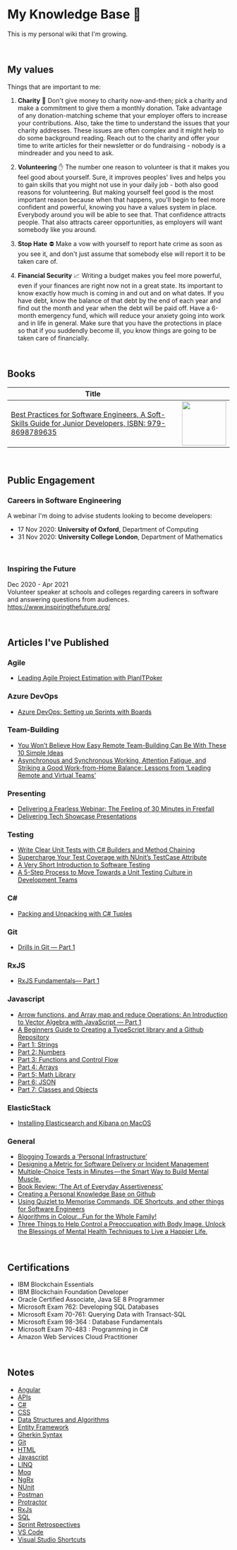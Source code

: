 # My Knowledge Base 🌿

This is my personal wiki that I'm growing.

<br/>

## My values

Things that are important to me:

1. **Charity** 💸 Don't give money to charity now-and-then; pick a charity and make a commitment to give them a monthly donation. Take advantage of any donation-matching scheme that your employer offers to increase your contributions. Also, take the time to understand the issues that your charity addresses. These issues are often complex and it might help to do some background reading. Reach out to the charity and offer your time to write articles for their newsletter or do fundraising - nobody is a mindreader and you need to ask.

2. **Volunteering** ✋ The number one reason to volunteer is that it makes you feel good about yourself. Sure, it improves peoples' lives and helps you to gain skills that you might not use in your daily job - both also good reasons for volunteering. But making yourself feel good is the most important reason because when that happens, you'll begin to feel more confident and powerful, knowing you have a values system in place. Everybody around you will be able to see that. That confidence attracts people. That also attracts career opportunities, as employers will want somebody like you around.

3. **Stop Hate** ⛔️ Make a vow with yourself to report hate crime as soon as you see it, and don't just assume that somebody else will report it to be taken care of.

4. **Financial Security** 📈 Writing a budget makes you feel more powerful, even if your finances are right now not in a great state. Its important to know exactly how much is coming in and out and on what dates. If you have debt, know the balance of that debt by the end of each year and find out the month and year when the debt will be paid off. Have a 6-month emergency fund, which will reduce your anxiety going into work and in life in general. Make sure that you have the protections in place so that if you suddendly become ill, you know things are going to be taken care of financially. 

<br/>

## Books
| Title      | |
| ----------- | ----------- |
| [Best Practices for Software Engineers, A Soft-Skills Guide for Junior Developers, ISBN: 979-8698789635](https://www.amazon.co.uk/Best-Practices-Software-Engineers-Soft-Skills-ebook/dp/B08L17JZCH/ref=tmm_kin_swatch_0?_encoding=UTF8&qid=1606414420&sr=1-1-69f2aa40-4718-4485-ba0d-6c4119696677)  | <img src="https://m.media-amazon.com/images/I/31OLdbnU-uL.jpg" width="100">        |

<br/>

## Public Engagement

### Careers in Software Engineering
A webinar I'm doing to advise students looking to become developers:

- 17 Nov 2020: **University of Oxford**, Department of Computing
- 31 Nov 2020: **University College London**, Department of Mathematics

<br/>

### Inspiring the Future 
Dec 2020 - Apr 2021
<br/>
Volunteer speaker at schools and colleges regarding careers in software and answering questions from audiences.
<br/>
https://www.inspiringthefuture.org/

<br/>

## Articles I've Published

### Agile
- [Leading Agile Project Estimation with PlanITPoker](https://marklowg.medium.com/leading-agile-project-estimation-with-planitpoker-de87198ddcf1)

### Azure DevOps
- [Azure DevOps: Setting up Sprints with Boards](https://marklowg.medium.com/azure-devops-setting-up-sprints-with-boards-97572ea3c4a0)

### Team-Building
- [You Won’t Believe How Easy Remote Team-Building Can Be With These 10 Simple Ideas](https://marklowg.medium.com/you-wont-believe-how-easy-remote-team-building-can-be-with-these-10-simple-ideas-ac60f90a1847)
- [Asynchronous and Synchronous Working, Attention Fatigue, and Striking a Good Work-from-Home Balance: Lessons from ‘Leading Remote and Virtual Teams’](https://marklowg.medium.com/asynchronous-and-synchronous-working-attention-fatigue-and-striking-a-good-work-from-home-2b92a0a21d3c)

### Presenting
- [Delivering a Fearless Webinar: The Feeling of 30 Minutes in Freefall](https://marklowg.medium.com/delivering-a-fearless-webinar-the-feeling-of-30-minutes-in-freefall-7f584e8fea1e)
- [Delivering Tech Showcase Presentations](https://marklowg.medium.com/delivering-tech-showcase-presentations-45e266033789)

### Testing
- [Write Clear Unit Tests with C# Builders and Method Chaining](https://marklowg.medium.com/write-clear-unit-tests-with-c-builders-and-method-chaining-844b1f6b4467)
- [Supercharge Your Test Coverage with NUnit’s TestCase Attribute](https://marklowg.medium.com/supercharge-your-test-coverage-with-nunits-testcase-attribute-303a9140b41a)
- [A Very Short Introduction to Software Testing](https://marklowg.medium.com/a-very-short-introduction-to-software-testing-5e5573ef4d16)
- [A 5-Step Process to Move Towards a Unit Testing Culture in Development Teams](https://marklowg.medium.com/a-5-step-process-to-move-towards-a-unit-testing-culture-in-development-teams-5a35ff2a7062)

### C#
- [Packing and Unpacking with C# Tuples](https://marklowg.medium.com/packing-and-unpacking-with-c-tuples-e2d07b44d993)

### Git

- [Drills in Git — Part 1](https://marklowg.medium.com/drills-in-git-part-1-a08a011794a6)

### RxJS
- [RxJS Fundamentals— Part 1](https://marklowg.medium.com/rxjs-fundamentals-part-1-43364c5ebd49)

### Javascript
- [Arrow functions, and Array map and reduce Operations: An Introduction to Vector Algebra with JavaScript — Part 1](https://marklowg.medium.com/arrow-functions-and-array-map-and-reduce-operations-an-introduction-to-vector-algebra-with-31982baabf0)
- [A Beginners Guide to Creating a TypeScript library and a Github Repository](https://marklowg.medium.com/a-beginners-guide-to-creating-a-typescript-library-and-a-github-repository-26ae3f1540ad)
- [Part 1: Strings](https://marklowg.medium.com/javascript-drills-part-1-strings-2acdfe9727e0)
- [Part 2: Numbers](https://marklowg.medium.com/javascript-drills-part-2-numbers-c8de40744c3f)
- [Part 3: Functions and Control Flow](https://marklowg.medium.com/javascript-drills-part-3-functions-and-control-flow-ec38e1eca8cd)
- [Part 4: Arrays](https://marklowg.medium.com/javascript-drills-part-4-arrays-1f7ecd6de035)
- [Part 5: Math Library](https://marklowg.medium.com/javascript-drills-part-5-math-library-b9077f1a1f70)
- [Part 6: JSON](https://marklowg.medium.com/javascript-drills-part-6-json-b710d82a5168)
- [Part 7: Classes and Objects](https://marklowg.medium.com/javascript-drills-part-7-classes-and-objects-be43eebe1c46)
  
### ElasticStack
- [Installing Elasticsearch and Kibana on MacOS](https://marklowg.medium.com/installing-elasticsearch-and-kibana-on-macos-163d8622c1f1)

### General
- [Blogging Towards a ‘Personal Infrastructure’](https://marklowg.medium.com/blogging-towards-a-personal-infrastructure-e8779f023ba4)
- [Designing a Metric for Software Delivery or Incident Management](https://marklowg.medium.com/designing-a-metric-for-software-delivery-or-incident-management-bf6a043b013f)
- [Multiple-Choice Tests in Minutes — the Smart Way to Build Mental Muscle.](https://marklowg.medium.com/multiple-choice-tests-in-minutes-the-smart-way-to-build-mental-muscle-ead2044c0391)
- [Book Review: ‘The Art of Everyday Assertiveness’](https://marklowg.medium.com/book-review-the-art-of-everyday-assertiveness-by-patrick-king-67c490f8ba7d)
- [Creating a Personal Knowledge Base on Github](https://marklowg.medium.com/creating-a-personal-knowledgebase-on-github-d1d8bb9222a4)
- [Using Quizlet to Memorise Commands, IDE Shortcuts, and other things for Software Engineers](https://marklowg.medium.com/using-quizlet-to-memorise-commands-ide-shortcuts-and-other-things-for-software-engineers-cf110465d067)
- [Algorithms in Colour…Fun for the Whole Family!](https://marklowg.medium.com/algorithms-in-colour-fun-for-the-whole-family-eb18dbb8f55a)
- [Three Things to Help Control a Preoccupation with Body Image. Unlock the Blessings of Mental Health Techniques to Live a Happier Life.](https://marklowg.medium.com/three-things-to-help-control-a-preoccupation-with-body-image-874a19b24ece)

<br/>

## Certifications

- IBM Blockchain Essentials
- IBM Blockchain Foundation Developer
- Oracle Certified Associate, Java SE 8 Programmer
- Microsoft Exam 762: Developing SQL Databases
- Microsoft Exam 70-761: Querying Data with Transact-SQL
- Microsoft Exam 98-364 : Database Fundamentals
- Microsoft Exam 70-483 : Programming in C#
- Amazon Web Services Cloud Practitioner

<br/>

## Notes

- [Angular](notes/angular.md)
- [APIs](notes/api.md)
- [C#](notes/c-sharp.md)
- [CSS](notes/css.md)
- [Data Structures and Algorithms](notes/data-structures-and-algorithms.md)
- [Entity Framework](notes/entity-framework.md)
- [Gherkin Syntax](notes/gherkin.md)
- [Git](notes/git.md)
- [HTML](notes/html.md)
- [Javascript](notes/javascript.md)
- [LINQ](notes/linq.md)
- [Moq](notes/moq.md)
- [NgRx](notes/ngrx.md)
- [NUnit](notes/nunit.md)
- [Postman](notes/postman.md)
- [Protractor](notes/protractor.md)
- [RxJs](notes/rxjs.md)
- [SQL](notes/sql.md)
- [Sprint Retrospectives](notes/sprint_retrospectives.md)
- [VS Code](notes/vs-code.md)
- [Visual Studio Shortcuts](notes/visual-studio-shortcuts.md)
